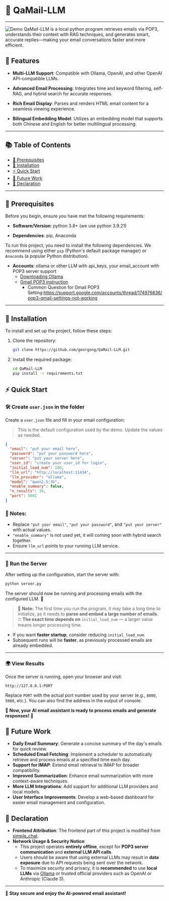 # 🚀 QaMail-LLM
---
![Demo](assets/demo.gif)
QaMail-LLM is a local python program retrieves emails via POP3, understands their context with RAG techniques, and generates smart, accurate replies—making your email conversations faster and more efficient.
## 🌟 Features  

- **Multi-LLM Support**: Compatible with Ollama, OpenAI, and other OpenAI API-compatible LLMs.  
- **Advanced Email Processing**: Integrates time and keyword filtering, self-RAG, and hybrid search for accurate responses. 
- **Rich Email Display**: Parses and renders HTML email content for a seamless viewing experience.  

- **Bilingual Embedding Model**: Utilizes an embedding model that supports both Chinese and English for better multilingual processing.

---

## 📚 Table of Contents

- [🧰 Prerequisites](#-prerequisites)
- [🔧 Installation](#-installation)
- [⚡ Quick Start](#-quick-start)
- [🔮 Future Work](#-future-work)
- [📜 Declaration](#-declaration)

---

## 🧰 Prerequisites

Before you begin, ensure you have met the following requirements:

- **Software/Version**: python 3.8+ (we use python 3.9.21)

- **Dependencies**: pip, Anaconda

To run this project, you need to install the following dependencies. We recommend using either `pip` (Python's default package manager) or `Anaconda` (a popular Python distribution).

- **Accounts**: ollama or other LLM with api_keys, your email_account with POP3 server support
   - [Downloading Ollama](https://ollama.com/download)
   - [Gmail POP3 instruction](https://support.google.com/mail/answer/7104828)
      - Common Question for Gmail POP3 Setting:https://support.google.com/accounts/thread/174976836/pop3-gmail-settings-not-working


---

## 🔧 Installation

To install and set up the project, follow these steps:

1. Clone the repository:
   ```bash
   git clone https://github.com/georgong/QaMail-LLM.git
   ```

2. Install the required package:
   ```bash
   cd QaMail-LLM
   pip install -r requirements.txt
   ```

## ⚡ Quick Start

### 🛠️ Create `user.json` in the folder

Create a `user.json` file and fill in your email configuration:

> This is the default configuration used by the demo. Update the values as needed.

```json
{
  "email": "put your email here",
  "password": "put your password here",
  "server": "put your server here",
  "user_id": "create your user_id for login",
  "initial_load_num": 100,
  "llm_url": "http://localhost:11434",
  "llm_provider": "ollama",
  "model": "qwen2.5:3b",
  "enable_summary": false,
  "n_results": 10,
  "port": 5001
}
```

### 🔹 Notes:
- Replace `"put your email"`, `"put your password"`, and `"put your server"` with actual values.
- `"enable_summary"` is not used yet, it will coming soon with hybrid search together. 
- Ensure `llm_url` points to your running LLM service.
---

### 🚀 Run the Server  

After setting up the configuration, start the server with:  

```bash
python server.py
```

The server should now be running and processing emails with the configured LLM. 🎯

> 🚨 **Note:** The first time you run the program, it may take a long time to initialize, as it needs to **parse and embed a large number of emails**.  
> ⏱ **The exact time depends on** `initial_load_num` — a larger value means longer processing time.  

- If you want **faster startup**, consider reducing `initial_load_num`.  
- Subsequent runs will be **faster**, as previously processed emails are already embedded.  


---

### 🌍 View Results  

Once the server is running, open your browser and visit:  

```plaintext
http://127.0.0.1:PORT
```

Replace `PORT` with the actual port number used by your server (e.g., `8000`, `5000`, etc.). You can also find the address in the output of console. 

🎯 **Now, your AI email assistant is ready to process emails and generate responses!** 🚀


## 🔮 Future Work  

- **Daily Email Summary**: Generate a concise summary of the day's emails for quick review.  
- **Scheduled Email Fetching**: Implement a scheduler to automatically retrieve and process emails at a specified time each day.  
- **Support for IMAP**: Extend email retrieval to IMAP for broader compatibility.  
- **Improved Summarization**: Enhance email summarization with more context-aware techniques.  
- **More LLM Integrations**: Add support for additional LLM providers and local models.  
- **User Interface Improvements**: Develop a web-based dashboard for easier email management and configuration. 

## 📜 Declaration  

- **Frontend Attribution**: The frontend part of this project is modified from [simple_chat](https://github.com/codingXiang/simple_chat).  
- **Network Usage & Security Notice**:  
  - This project operates **entirely offline**, except for **POP3 server communication** and **external LLM API calls**.  
  - Users should be aware that using external LLMs may result in **data exposure** due to API requests being sent over the network.  
  - To maximize security and privacy, it is **recommended** to use **local LLMs** via [Ollama](https://ollama.com) or trusted official providers such as OpenAI or Anthropic (Claude 3).  

---

🚀 **Stay secure and enjoy the AI-powered email assistant!**  